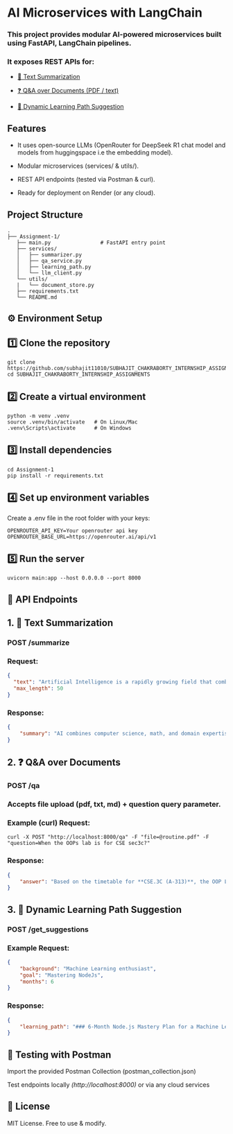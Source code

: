 # AI Microservices with LangChain

### This project provides modular AI-powered microservices built using FastAPI, LangChain pipelines.
### It exposes REST APIs for:

* [📄 Text Summarization](#text-summarization)

* [❓ Q&A over Documents (PDF / text)](#qa-over-documents)

* [🧭 Dynamic Learning Path Suggestion](#dynamic-learning-path-suggestion)

## Features

* It uses open-source LLMs (OpenRouter for DeepSeek R1 chat model and models from huggingspace i.e the embedding model).

* Modular microservices (services/ & utils/).

* REST API endpoints (tested via Postman & curl).

* Ready for deployment on Render (or any cloud).

## Project Structure

```
.
├── Assignment-1/
   ├── main.py                # FastAPI entry point
   ├── services/
   │   ├── summarizer.py
   │   ├── qa_service.py
   │   ├── learning_path.py
   │   └── llm_client.py
   └── utils/
   |   └── document_store.py
   ├── requirements.txt
   └── README.md
```

## ⚙️ Environment Setup

## 1️⃣ Clone the repository
```
git clone https://github.com/subhajit11010/SUBHAJIT_CHAKRABORTY_INTERNSHIP_ASSIGNMENTS.git
cd SUBHAJIT_CHAKRABORTY_INTERNSHIP_ASSIGNMENTS
```

## 2️⃣ Create a virtual environment

```
python -m venv .venv
source .venv/bin/activate   # On Linux/Mac
.venv\Scripts\activate      # On Windows
```

## 3️⃣ Install dependencies

```
cd Assignment-1
pip install -r requirements.txt
```

## 4️⃣ Set up environment variables
Create a .env file in the root folder with your keys:

```
OPENROUTER_API_KEY=Your openrouter api key
OPENROUTER_BASE_URL=https://openrouter.ai/api/v1
```

## 5️⃣ Run the server

```
uvicorn main:app --host 0.0.0.0 --port 8000
```

## 🔗 API Endpoints
## 1. 📄 Text Summarization

### POST /summarize

### Request:

``` json
{
  "text": "Artificial Intelligence is a rapidly growing field that combines computer science, mathematics, and domain knowledge to create systems capable of learning and decision-making. It has applications in healthcare, finance, robotics, and more.",
  "max_length": 50
}
```

### Response:

``` json
{
    "summary": "AI combines computer science, math, and domain expertise to build systems that learn and make decisions. It's rapidly growing and applied in fields like healthcare, finance, and robotics. (24 words)"
}
```

## 2. ❓ Q&A over Documents

### POST /qa

### Accepts file upload (pdf, txt, md) + question query parameter.

### Example (curl) Request:

```
curl -X POST "http://localhost:8000/qa" -F "file=@routine.pdf" -F "question=When the OOPs lab is for CSE sec3c?"
```

### Response:

``` json
{
    "answer": "Based on the timetable for **CSE.3C (A-313)**, the OOP Lab occurs at two different times:\n\n1.  **Wednesday, Period 5:** 13:50 - 14:40\n2.  **Thursday, Period 1:** 9:40 - 10:30\n\nBoth sessions are listed as \"OOP Lab CS_SUD / CS_SS / CS_KS\"."
}
```

## 3. 🧭 Dynamic Learning Path Suggestion

### POST /get_suggestions

### Example Request:

``` json
{
    "background": "Machine Learning enthusiast",
    "goal": "Mastering NodeJs",
    "months": 6
}
```

### Response:

```json
{
    "learning_path": "### 6-Month Node.js Mastery Plan for a Machine Learning Enthusiast  \n*Designed for foundational JavaScript knowledge. Adjust pace based on prior experience.*\n\n---\n\n#### **Phase 1: Core Node.js & Async Programming (Weeks 1-4)**  \n- **Week 1: JavaScript Refresher & Node.js Setup**  \n  - Topics: ES6+ syntax (arrow functions, promises, modules), npm basics, Node runtime.  \n  - Project: Build a CLI tool (e.g., file renamer).  \n  - Checkpoint: Push code to GitHub; handle 10+ files via CLI.  \n\n- **Week 2: Asynchronous JavaScript**  \n  - Topics: Callbacks, promises, `async/await`, event loop.  \n  - Project: Create a weather app fetching data from a public API (e.g., OpenWeatherMap).  \n  - Checkpoint: Handle API errors; display data cleanly.  \n\n- **Week 3: Core Node.js Modules**  \n  - Topics: `fs`, `path`, `http`, `events`, `streams`.  \n  - Project: Static file server serving HTML/CSS.  \n  - Checkpoint: Serve 1k+ concurrent users with streams.  \n\n- **Week 4: Debugging & Testing Basics**  \n  - Topics: Debugger, `console`, Jest fundamentals.  \n  - Project: Add tests to Week 2–3 projects.  \n  - Checkpoint: Achieve 80% test coverage.  \n\n---\n\n#### **Phase 2: Backend Development (Weeks 5-10)**  \n- **Week 5: Express.js Fundamentals**  \n  - Topics: Routing, middleware, REST principles.  \n  - Project: Bookstore API (CRUD for books).  \n  - Checkpoint: API handles POST/GET/PUT/DELETE.  \n\n- **Week 6: Databases I (SQL)**  \n  - Topics: PostgreSQL, pg library, basic queries.  \n  - Project: Integrate PostgreSQL into Bookstore API.  \n  - Checkpoint: Books persist in DB; prevent SQL injection.  \n\n- **Week 7: Databases II (NoSQL)**  \n  - Topics: MongoDB, Mongoose ODM, schema design.  \n  - Project: User management system with MongoDB.  \n  - Checkpoint: Users can register/login (no auth yet).  \n\n- **Week 8: Authentication & Security**  \n  - Topics: JWT, bcrypt, cookies, CORS, Helmet.  \n  - Project: Add auth to Week 7 project (protected routes).  \n  - Checkpoint: Block unauthenticated access to endpoints.  \n\n- **Week 9: Error Handling & Logging**  \n  - Topics: Custom error middleware, Winston/morgan.  \n  - Project: Implement centralized error handling in all APIs.  \n  - Checkpoint: Errors logged; no crashed servers.  \n\n- **Week 10: REST API Optimization**  \n  - Topics: Pagination, caching (Redis), compression.  \n  - Project: Optimize Bookstore API response times.  \n  - Checkpoint: Reduce latency by 40%+ via caching.  \n\n---\n\n#### **Phase 3: Advanced Integrations (Weeks 11-18)**  \n- **Week 11: WebSockets & Real-Time Apps**  \n  - Topics: Socket.io, event-driven architecture.  \n  - Project: Live chat app or real-time dashboard.  \n  - Checkpoint: Messages sync instantly across clients.  \n\n- **Week 12: Microservices & RabbitMQ**  \n  - Topics: AMQP, message queues, decoupled services.  \n  - Project: Split Bookstore API into auth/library services.  \n  - Checkpoint: Services communicate via RabbitMQ.  \n\n- **Week 13: Docker & Containers**  \n  - Topics: Dockerfiles, containers, Docker Compose.  \n  - Project: Containerize Week 12 microservices.  \n  - Checkpoint: Run full stack via `docker-compose up`.  \n\n- **Week 14: Testing Deep Dive**  \n  - Topics: Integration/e2e tests (Supertest), mocking.  \n  - Project: Achieve 90%+ test coverage for all services.  \n  - Checkpoint: Tests pass in CI (GitHub Actions).  \n\n- **Week 15: TypeScript in Node.js**  \n  - Topics: Basic types, interfaces, `ts-node`.  \n  - Project: Migrate Bookstore API to TypeScript.  \n  - Checkpoint: Zero `any` types; typed request/response.  \n\n- **Week 16: GraphQL**  \n  - Topics: Apollo Server, schemas, resolvers.  \n  - Project: Convert REST API to GraphQL.  \n  - Checkpoint: Client can query nested book/author data.  \n\n- **Week 17: ML Integration I**  \n  - Topics: TensorFlow.js, Python/Node bridges (child processes).  \n  - Project: API that runs a Python ML model (e.g., sentiment analysis).  \n  - Checkpoint: Node passes data to Python script; returns prediction.  \n\n- **Week 18: ML Integration II**  \n  - Topics: Pre-trained models, ONNX runtime.  \n  - Project: Deploy an image classifier via Express endpoint.  \n  - Checkpoint: User uploads image → returns predictions.  \n\n---\n\n#### **Phase 4: Deployment & Scalability (Weeks 19-26)**  \n- **Week 19: Cloud Deployment (AWS/GCP)**  \n  - Topics: EC2/Compute Engine, S3/Cloud Storage.  \n  - Project: Deploy ML-API to cloud VM.  \n  - Checkpoint: API accessible via public IP.  \n\n- **Week 20: Serverless**  \n  - Topics: AWS Lambda, serverless frameworks.  \n  - Project: Convert image classifier to serverless function.  \n  - Checkpoint: Function triggers via HTTP; scales automatically.  \n\n- **Week 21: Kubernetes**  \n  - Topics: Pods, deployments, services.  \n  - Project: Container orchestration for microservices.  \n  - Checkpoint: Services scale with load.  \n\n- **Week 22: Monitoring & DevOps**  \n  - Topics: Prometheus, Grafana, health checks.  \n  - Project: Add monitoring to Kubernetes cluster.  \n  - Checkpoint: Dashboard displays CPU/RAM/error rates.  \n\n- **Week 23: Performance Tuning**  \n  - Topics: Load testing (Artillery), profiling, clustering.  \n  - Project: Optimize ML-API for 10k RPM.  \n  - Checkpoint: Latency < 100ms at 1k RPM.  \n\n- **Week 24: Security Hardening**  \n  - Topics: OWASP Top 10, rate limiting, secrets management.  \n  - Project: Audit all projects; fix vulnerabilities.  \n  - Checkpoint: Zero critical issues (Snyk scan).  \n\n- **Week 25-26: Capstone Project**  \n  - Project: Full-stack app (e.g., real-time ML dashboard).  \n    - Frontend: React/Vue  \n    - Backend: Node + Express + GraphQL  \n    - ML: Python model inference  \n    - Infrastructure: Docker/Kubernetes on cloud  \n  - Checkpoint:  \n    - Demo day: Present project with live deployment.  \n    - Code review: 100% test coverage, monitoring, CI/CD.  \n\n---\n\n#### **Success Metrics**  \n1. **Weekly**: Complete projects + checkpoints.  \n2. **Monthly**: Portfolio review (GitHub activity, deployed projects).  \n3. **Final**:  \n   - Capstone deployed publicly.  \n   - Performance: < 200ms latency at 5k RPM.  \n   - Security: A+ on Mozilla Observatory scan.  \n\n> **Tools to Use**: VS Code, Postman, Docker, Jest, GitHub Actions, Prometheus.  \n> **Tips**:  \n> - Revisit ML concepts in Weeks 17–18 to bridge with Node.js.  \n> - Join Node.js communities (e.g., Discord, Stack Overflow).  \n> - Document learnings in a blog/portfolio."
}
```

## 🧪 Testing with Postman

Import the provided Postman Collection (postman_collection.json)

Test endpoints locally *(http://localhost:8000)* or via any cloud services

## 📜 License

MIT License. Free to use & modify.
